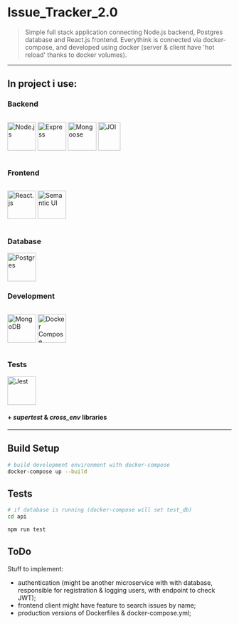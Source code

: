 # Issue_Tracker_2.0

> Simple full stack application connecting Node.js backend, Postgres database and React.js frontend. Everythink is connected via docker-compose, and developed using docker (server & client have 'hot reload' thanks to docker volumes).

---

## In project i use:

### Backend

<p style="float: left">
<img src="https://cdn.iconscout.com/icon/free/png-256/node-js-1174925.png" alt="Node.js" width="64" style="display: inline">
<img src="https://encrypted-tbn0.gstatic.com/images?q=tbn:ANd9GcS88qsrd0PXJzWBK2MYRgBWchcs-LMBYwBncfMuLDlAWjHbUXvGIw" alt="Express" width="64" style="display: inline">
<img src="https://cdn.worldvectorlogo.com/logos/sequelize.svg" alt="Mongoose" width="64" style="display: inline">
<img src="https://joi.dev/img/joiLogo.jpg" alt="JOI" width="50" height="64" style="display: inline">
</p><div style="clear:both;"></div>

### Frontend

<p style="float: left">
<img src="https://cdn.iconscout.com/icon/free/png-256/react-4-1175110.png" alt="React.js" width="64" style="display: inline">
<img src="https://react.semantic-ui.com/logo.png" alt="Semantic UI" width="64" style="display: inline">
</p><div style="clear:both;"></div>

### Database

<img src="https://www.postgresql.org/media/img/about/press/elephant.png" alt="Postgres" width="64" style="display: inline">

### Development

<p style="float: left">
<img src="https://cdn.iconscout.com/icon/free/png-256/docker-226091.png" alt="MongoDB" width="64" style="display: inline">
<img src="https://i1.wp.com/www.docker.com/blog/wp-content/uploads/2020/02/Compose.png?resize=200%2C219&ssl=1" alt="Docker Compose" width="64" style="display: inline">
</p><div style="clear:both;"></div>

### Tests

<img src="https://cdn.freebiesupply.com/logos/large/2x/jest-logo-svg-vector.svg" alt="Jest" width="64" style="display: inline">

#### + _supertest_ & _cross_env_ libraries

---

## Build Setup

```bash
# build development environment with docker-compose
docker-compose up --build
```

## Tests

```bash
# if database is running (docker-compose will set test_db)
cd api

npm run test
```

## ToDo

Stuff to implement:

- authentication (might be another microservice with with database, responsible for registration & logging users, with endpoint to check JWT);
- frontend client might have feature to search issues by name;
- production versions of Dockerfiles & docker-compose.yml;
